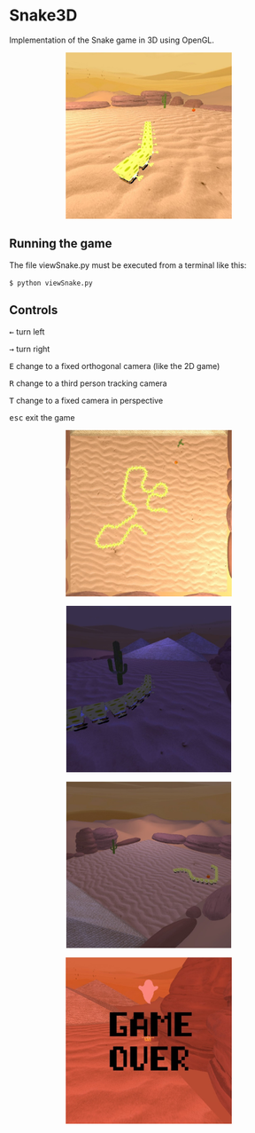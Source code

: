 # Snake3D
Implementation of the Snake game in 3D using OpenGL.


<p align="center">
  <img src="https://github.com/MarioA-PM/Snake3D/blob/main/resources/gameIm/g1.jpg" height="300"/>
</p>

## Running the game

The file viewSnake.py must be executed from a terminal like this:

``$ python viewSnake.py``

## Controls

<kbd class="text-bold hx_text-body">←</kbd> turn left

<kbd class="text-bold hx_text-body">→</kbd> turn right

<kbd class="text-bold hx_text-body">E</kbd> change to a fixed orthogonal camera (like the 2D game)

<kbd class="text-bold hx_text-body">R</kbd> change to a third person tracking camera

<kbd class="text-bold hx_text-body">T</kbd> change to a fixed camera in perspective

<kbd class="text-bold hx_text-body">esc</kbd> exit the game



<p align="center">
  <img src="https://github.com/MarioA-PM/Snake3D/blob/main/resources/gameIm/g3.jpg" height="300"/>
</p>

<p align="center">
  <img src="https://github.com/MarioA-PM/Snake3D/blob/main/resources/gameIm/g2.jpg" height="300"/>
</p>

<p align="center">
  <img src="https://github.com/MarioA-PM/Snake3D/blob/main/resources/gameIm/g4.jpg" height="300"/>
</p>

<p align="center">
  <img src="https://github.com/MarioA-PM/Snake3D/blob/main/resources/gameIm/g5.jpg" height="300"/>
</p>

